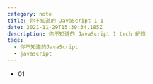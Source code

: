 ```yaml
---
category: note
title: 你不知道的 JavaScript 1-1
date: 2021-11-29T15:39:34.185Z
description: 你不知道的 JavaScript 1 tech 紀錄
tags:
  - 你不知道的JavaScript
  - javascript
---
```

- 01